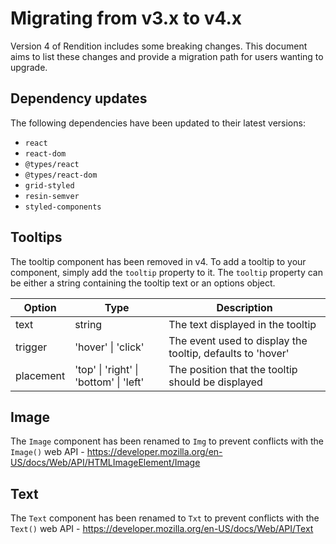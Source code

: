 # Migrating from v3.x to v4.x

Version 4 of Rendition includes some breaking changes. This document aims to
list these changes and provide a migration path for users wanting to upgrade.

## Dependency updates

The following dependencies have been updated to their latest versions:
- `react`
- `react-dom`
- `@types/react`
- `@types/react-dom`
- `grid-styled`
- `resin-semver`
- `styled-components`

## Tooltips

The tooltip component has been removed in v4. To add a tooltip to your
component, simply add the `tooltip` property to it.
The `tooltip` property can be either a string containing the tooltip text or an
options object.

| Option | Type | Description |
--- | --- | ---
text | string | The text displayed in the tooltip
trigger | 'hover' &#124; 'click' | The event used to display the tooltip, defaults to 'hover'
placement | 'top' &#124; 'right' &#124; 'bottom' &#124; 'left' | The position that the tooltip should be displayed

## Image

The `Image` component has been renamed to `Img` to prevent conflicts with the
`Image()` web API - https://developer.mozilla.org/en-US/docs/Web/API/HTMLImageElement/Image

## Text

The `Text` component has been renamed to `Txt` to prevent conflicts with the
`Text()` web API - https://developer.mozilla.org/en-US/docs/Web/API/Text
